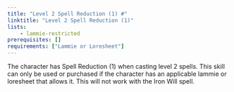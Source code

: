 ```yaml
---
title: "Level 2 Spell Reduction (1) #"
linktitle: "Level 2 Spell Reduction (1)"
lists:
    - lammie-restricted
prerequisites: []
requirements: ["Lammie or Loresheet"]
---
```

The character has Spell Reduction (1) when casting level 2 spells. This skill can only be used or purchased if the character has an applicable lammie or loresheet that allows it. This will not work with the Iron Will spell.